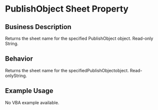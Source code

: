 # PublishObject Sheet Property

## Business Description
Returns the sheet name for the specified PublishObject object. Read-only String.

## Behavior
Returns the sheet name for the specifiedPublishObjectobject. Read-onlyString.

## Example Usage
No VBA example available.